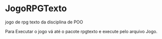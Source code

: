 # JogoRPGTexto
 jogo de rpg texto da disciplina de POO

Para Executar o jogo vá até o pacote rpgtexto e execute pelo arquivo Jogo.
